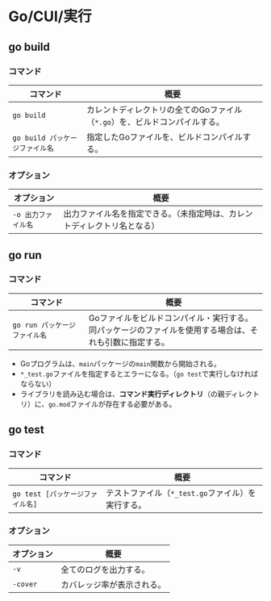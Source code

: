# Go/CUI/実行

## go build

### コマンド

| コマンド                        | 概要                                                         |
| ------------------------------- | ------------------------------------------------------------ |
| `go build`                      | カレントディレクトリの全てのGoファイル（`*.go`）を、ビルドコンパイルする。 |
| `go build パッケージファイル名` | 指定したGoファイルを、ビルドコンパイルする。                 |

### オプション

|オプション|概要|
|---|---|
|`-o 出力ファイル名`|出力ファイル名を指定できる。（未指定時は、カレントディレクトリ名となる）|

## go run

### コマンド

| コマンド                      | 概要                                                         |
| ----------------------------- | ------------------------------------------------------------ |
| `go run パッケージファイル名` | Goファイルをビルドコンパイル・実行する。<br />同パッケージのファイルを使用する場合は、それも引数に指定する。 |

- Goプログラムは、`main`パッケージの`main`関数から開始される。
- `*_test.go`ファイルを指定するとエラーになる。（`go test`で実行しなければならない）
- ライブラリを読み込む場合は、**コマンド実行ディレクトリ**（の親ディレクトリ）に、`go.mod`ファイルが存在する必要がある。

## go test

### コマンド

|コマンド|概要|
|---|---|
|`go test [パッケージファイル名]`|テストファイル（`*_test.go`ファイル）を実行する。|

### オプション

|オプション|概要|
|---|---|
|`-v`|全てのログを出力する。|
|`-cover`|カバレッジ率が表示される。|
